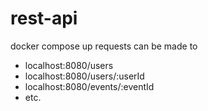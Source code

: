 # rest-api

docker compose up
requests can be made to 
- localhost:8080/users
- localhost:8080/users/:userId
- localhost:8080/events/:eventId
- etc.
